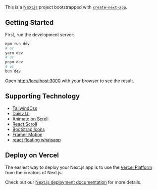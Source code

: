 This is a [Next.js](https://nextjs.org/) project bootstrapped with [`create-next-app`](https://github.com/vercel/next.js/tree/canary/packages/create-next-app).

## Getting Started

First, run the development server:

```bash
npm run dev
# or
yarn dev
# or
pnpm dev
# or
bun dev
```

Open [http://localhost:3000](http://localhost:3000) with your browser to see the result.

## Supporting Technology

- [TailwindCss](https://tailwindcss.com/)
- [Daisy UI](https://daisyui.com/)
- [Animate on Scroll](https://michalsnik.github.io/aos/)
- [React Scroll](https://github.com/fisshy/react-scroll/blob/master/README.md)
- [Bootstrap Icons](https://icons.getbootstrap.com/)
- [Framer Motion](https://www.framer.com/motion/)
- [react floating whatsapp]([https://www.framer.com/motion/](https://www.npmjs.com/package/react-floating-whatsapp))

## Deploy on Vercel

The easiest way to deploy your Next.js app is to use the [Vercel Platform](https://vercel.com/new?utm_medium=default-template&filter=next.js&utm_source=create-next-app&utm_campaign=create-next-app-readme) from the creators of Next.js.

Check out our [Next.js deployment documentation](https://nextjs.org/docs/deployment) for more details.
